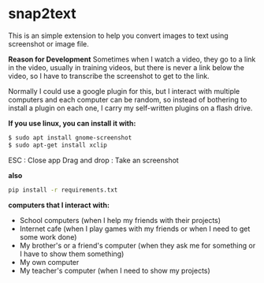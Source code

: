 # snap2text

This is an simple extension to help you convert images to text using screenshot or image file.

**Reason for Development**
Sometimes when I watch a video, they go to a link in the video, usually in training videos, but there is never a link below the video, so I have to transcribe the screenshot to get to the link.

Normally I could use a google plugin for this, but I interact with multiple computers and each computer can be random, so instead of bothering to install a plugin on each one, I carry my self-written plugins on a flash drive.


**If you use linux, you can install it with:**
```bash
$ sudo apt install gnome-screenshot
$ sudo apt-get install xclip
```

ESC : Close app
Drag and drop : Take an screenshot


**also**
```bash
pip install -r requirements.txt
```


**computers that I interact with:**
- School computers (when I help my friends with their projects)
- Internet cafe (when I play games with my friends or when I need to get some work done)
- My brother's or a friend's computer (when they ask me for something or I have to show them something)
- My own computer
- My teacher's computer (when I need to show my projects)
